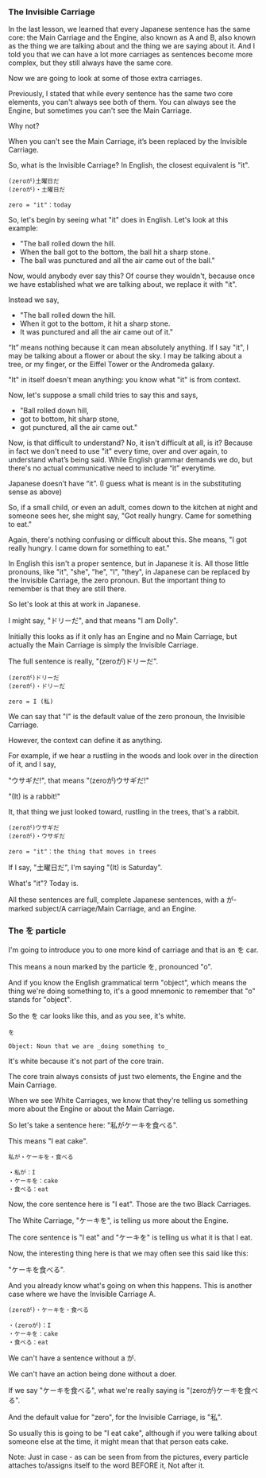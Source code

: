 ### The Invisible Carriage

In the last lesson, we learned that every Japanese sentence has the same core: the Main Carriage and the Engine, also known as A and B, also known as the thing we are talking about and the thing we are saying about it. And I told you that we can have a lot more carriages as sentences become more complex, but they still always have the same core.

Now we are going to look at some of those extra carriages.

Previously, I stated that while every sentence has the same two core elements, you can't always see both of them. You can always see the Engine, but sometimes you can't see the Main Carriage.

Why not?

When you can't see the Main Carriage, it’s been replaced by the Invisible Carriage.

So, what is the Invisible Carriage? In English, the closest equivalent is "it".

```
(zeroが)土曜日だ
(zeroが)・土曜日だ

zero = "it"：today
```

So, let's begin by seeing what "it" does in English. Let's look at this example: 

+ "The ball rolled down the hill. 
+ When the ball got to the bottom, the ball hit a sharp stone. 
+ The ball was punctured and all the air came out of the ball."

Now, would anybody ever say this? Of course they wouldn't, because once we have established what we are talking about, we replace it with "it".

Instead we say, 

+ "The ball rolled down the hill.
+ When it got to the bottom, it hit a sharp stone.
+ It was punctured and all the air came out of it."

“It” means nothing because it can mean absolutely anything. If I say "it", I may be talking about a flower or about the sky. I may be talking about a tree, or my finger, or the Eiffel Tower or the Andromeda galaxy.

"It" in itself doesn't mean anything: you know what "it" is from context.

Now, let's suppose a small child tries to say this and says, 

+ "Ball rolled down hill,
+ got to bottom, hit sharp stone, 
+ got punctured, all the air came out."

Now, is that difficult to understand? No, it isn't difficult at all, is it? Because in fact we don't need to use "it" every time, over and over again, to understand what’s being said. While English grammar demands we do, but there's no actual communicative need to include “it” everytime.

Japanese doesn’t have “it”. (I guess what is meant is in the substituting sense as above)

So, if a small child, or even an adult, comes down to the kitchen at night and someone sees her, she might say, "Got really hungry. Came for something to eat."

Again, there's nothing confusing or difficult about this. She means, "I got really hungry. I came down for something to eat."

In English this isn't a proper sentence, but in Japanese it is. All those little pronouns, like "it", "she", "he", "I", "they", in Japanese can be replaced by the Invisible Carriage, the zero pronoun. But the important thing to remember is that they are still there.

So let's look at this at work in Japanese.

I might say, "ドリーだ", and that means "I am Dolly".

Initially this looks as if it only has an Engine and no Main Carriage, but actually the Main Carriage is simply the Invisible Carriage.

The full sentence is really, "(zeroが)ドリーだ".

```
(zeroが)ドリーだ
(zeroが)・ドリーだ

zero = I (私)
```

We can say that "I" is the default value of the zero pronoun, the Invisible Carriage.

However, the context can define it as anything.

For example, if we hear a rustling in the woods and look over in the direction of it, and I say,

"ウサギだ!", that means "(zeroが)ウサギだ!"

"(It) is a rabbit!"

It, that thing we just looked toward, rustling in the trees, that's a rabbit.

```
(zeroが)ウサギだ
(zeroが)・ウサギだ

zero = "it"：the thing that moves in trees
```

If I say, "土曜日だ", I'm saying "(It) is Saturday".

What's "it"? Today is. 

All these sentences are full, complete Japanese sentences, with a が-marked subject/A carriage/Main Carriage, and an Engine.

### The を particle

I'm going to introduce you to one more kind of carriage and that is an を car.

This means a noun marked by the particle を, pronounced "o".

And if you know the English grammatical term "object", which means the thing we're doing something to, it's a good mnemonic to remember that "o" stands for "object".

So the を car looks like this, and as you see, it's white.

```
を

Object: Noun that we are _doing something to_
```

It's white because it's not part of the core train.

The core train always consists of just two elements, the Engine and the Main Carriage.

When we see White Carriages, we know that they're telling us something more about the Engine or about the Main Carriage.

So let's take a sentence here: "私がケーキを食べる".

This means "I eat cake".

```
私が・ケーキを・食べる

・私が：I
・ケーキを：cake
・食べる：eat
```

Now, the core sentence here is "I eat". Those are the two Black Carriages.

The White Carriage, "ケーキを", is telling us more about the Engine.

The core sentence is "I eat" and "ケーキを" is telling us what it is that I eat.

Now, the interesting thing here is that we may often see this said like this:

"ケーキを食べる".

And you already know what's going on when this happens. This is another case where we have the Invisible Carriage A.

```
(zeroが)・ケーキを・食べる

・(zeroが)：I
・ケーキを：cake
・食べる：eat
```

We can't have a sentence without a が.

We can't have an action being done without a doer.

If we say "ケーキを食べる", what we're really saying is "(zeroが)ケーキを食べる".

And the default value for "zero", for the Invisible Carriage, is "私".

So usually this is going to be "I eat cake", although if you were talking about someone else at the time, it might mean that that person eats cake.

Note: Just in case - as can be seen from from the pictures, every particle attaches to/assigns itself to the word BEFORE it, Not after it. 
